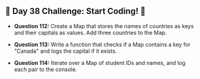 ## 🚀 Day 38 Challenge: Start Coding! 🚀

- **Question 112:** Create a Map that stores the names of countries as keys and their capitals as values. Add three countries to the Map.

- **Question 113:** Write a function that checks if a Map contains a key for "Canada" and logs the capital if it exists.

- **Question 114:** Iterate over a Map of student IDs and names, and log each pair to the console.
